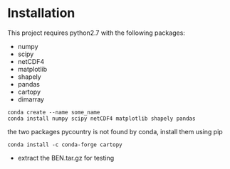# Installation

This project requires python2.7 with the following packages:  
- numpy
- scipy
- netCDF4
- matplotlib
- shapely
- pandas
- cartopy
- dimarray


```
conda create --name some_name
conda install numpy scipy netCDF4 matplotlib shapely pandas
```
the two packages pycountry is not found by conda, install them using pip
```
conda install -c conda-forge cartopy
```

* extract the BEN.tar.gz for testing

